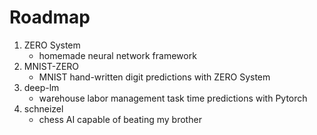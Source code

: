 # Roadmap

1. ZERO System
    - homemade neural network framework
2. MNIST-ZERO
    - MNIST hand-written digit predictions with ZERO System
3. deep-lm
    - warehouse labor management task time predictions with Pytorch
4. schneizel
    - chess AI capable of beating my brother
